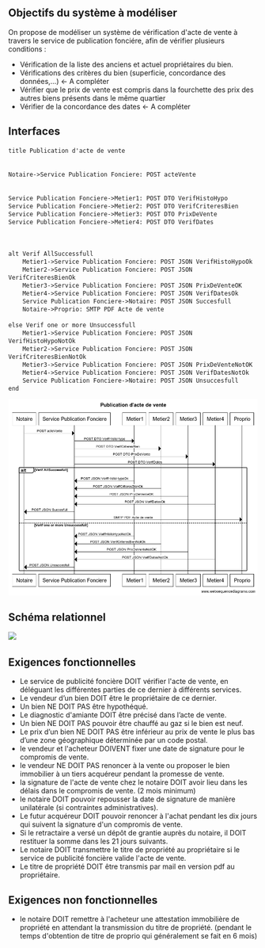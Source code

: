## Objectifs du système à modéliser

On propose de modéliser un système de vérification d'acte de vente à travers le service de publication fonciére, afin de vérifier plusieurs conditions : 

- Vérification de la liste des anciens et actuel propriétaires du bien.
- Vérifications des critères du bien (superficie, concordance des données,...) <- A compléter 
- Vérifier que le prix de vente est compris dans la fourchette des prix des autres biens présents dans le même quartier 
- Vérifier de la concordance des dates <- A compléter  

## Interfaces

```
title Publication d'acte de vente


Notaire->Service Publication Fonciere: POST acteVente


Service Publication Fonciere->Metier1: POST DTO VerifHistoHypo
Service Publication Fonciere->Metier2: POST DTO VerifCriteresBien
Service Publication Fonciere->Metier3: POST DTO PrixDeVente
Service Publication Fonciere->Metier4: POST DTO VerifDates



alt Verif AllSuccessfull
    Metier1->Service Publication Fonciere: POST JSON VerifHistoHypoOk
    Metier2->Service Publication Fonciere: POST JSON VerifCriteresBienOk
    Metier3->Service Publication Fonciere: POST JSON PrixDeVenteOK
    Metier4->Service Publication Fonciere: POST JSON VerifDatesOk
    Service Publication Fonciere->Notaire: POST JSON Succesfull
    Notaire->Proprio: SMTP PDF Acte de vente
    
else Verif one or more Unsuccessfull
    Metier1->Service Publication Fonciere: POST JSON VerifHistoHypoNotOk
    Metier2->Service Publication Fonciere: POST JSON VerifCriteresBienNotOk
    Metier3->Service Publication Fonciere: POST JSON PrixDeVenteNotOK
    Metier4->Service Publication Fonciere: POST JSON VerifDatesNotOk
    Service Publication Fonciere->Notaire: POST JSON Unsuccesfull
end

```
![](sequence_acte_de_vente.png)

## Schéma relationnel

![](EER.png)

## Exigences fonctionnelles

* Le service de publicité foncière DOIT vérifier l'acte de vente, en déléguant les différentes parties de ce dernier à différents services.
* Le vendeur d’un bien DOIT être le propriétaire de ce dernier.
* Un bien NE DOIT PAS être hypothéqué.
* Le diagnostic d'amiante DOIT être précisé dans l’acte de vente.
* Un bien NE DOIT PAS pouvoir être chauffé au gaz si le bien est neuf.
* Le prix d’un bien NE DOIT PAS être inférieur au prix de vente le plus bas d’une zone géographique déterminée par un code postal.
* le vendeur et l'acheteur DOIVENT fixer une date de signature pour le compromis de vente.
* le vendeur NE DOIT PAS renoncer à la vente ou proposer le bien immobilier à un tiers acquéreur pendant la promesse de vente.
* la signature de l'acte de vente chez le notaire DOIT avoir lieu dans les délais dans le compromis de vente. (2 mois minimum)
* le notaire DOIT pouvoir repousser la date de signature de manière unilatérale (si contraintes administratives).
* Le futur acquéreur DOIT pouvoir renoncer à l'achat pendant les dix jours qui suivent la signature d'un compromis de vente.
* Si le retractaire a versé un dépôt de grantie auprès du notaire, il DOIT restituer la somme dans les 21 jours suivants.
* Le notaire DOIT transmettre le titre de propriété au propriétaire si le service de publicité foncière valide l'acte de vente.
* Le titre de propriété DOIT être transmis par mail en version pdf au propriétaire.

## Exigences non fonctionnelles

* le notaire DOIT remettre à l'acheteur une attestation immobilière de propriété en attendant la transmission du titre de propriété. (pendant le temps d'obtention de titre de proprio qui généralement se fait en 6 mois)
